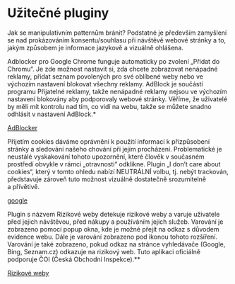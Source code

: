 # Užitečné pluginy

Jak se manipulativním patternům bránit? Podstatné je především zamyšlení se nad prokázováním konsentu/souhlasu při návštěvě webové stránky a to, jakým způsobem je informace jazykově a vizuálně ohlášena. 

Adblocker pro Google Chrome funguje automaticky po zvolení „Přidat do Chromu“. Je zde možnost nastavit si, zda chcete zobrazovat nenápadné reklamy, přidat seznam povolených pro své oblíbené weby nebo ve výchozím nastavení blokovat všechny reklamy. AdBlock je součástí programu Přijatelné reklamy, takže nenápadné reklamy nejsou ve výchozím nastavení blokovány aby podporovaly webové stránky. Věříme, že uživatelé by měli mít kontrolu nad tím, co vidí na webu, takže se můžete snadno odhlásit v nastavení AdBlock.*

<a class="button" href="https://www.google.com">AdBlocker</a>

Přijetím cookies dáváme oprávnění k použití informací k přizpůsobení stránky a sledování našeho chování při jejím procházení. Problematické je neustálé vyskakování tohoto upozornění, které člověk v současném prostředí obvykle v rámci „otravnosti“ odklikne. Plugin „I don’t care about cookies“, který v tomto ohledu nabízí NEUTRÁLNÍ volbu, tj. nebýt trackován, představuje zároveň tuto možnost vizuálně dostatečně srozumitelně a přívětivě. 

<a class="button" href="https://www.google.com">google</a>

Plugin s názvem Rizikové weby detekuje rizikové weby a varuje uživatele před jejich návštěvou, před nákupy a používáním jejich služeb. Varování je zobrazeno pomocí popup okna, kde je možné přejít na odkaz s důvodem evidence webu. Dále je varování zobrazeno pod ikonou tohoto rozšíření. Varování je také zobrazeno, pokud odkaz na stránce vyhledávače (Google, Bing, Seznam.cz) odkazuje na rizikový web.  Tuto aplikaci oficiálně podporuje ČOI (Česká Obchodní Inspekce).**

<a class="button" href="https://www.google.com">Rizikové weby</a>
